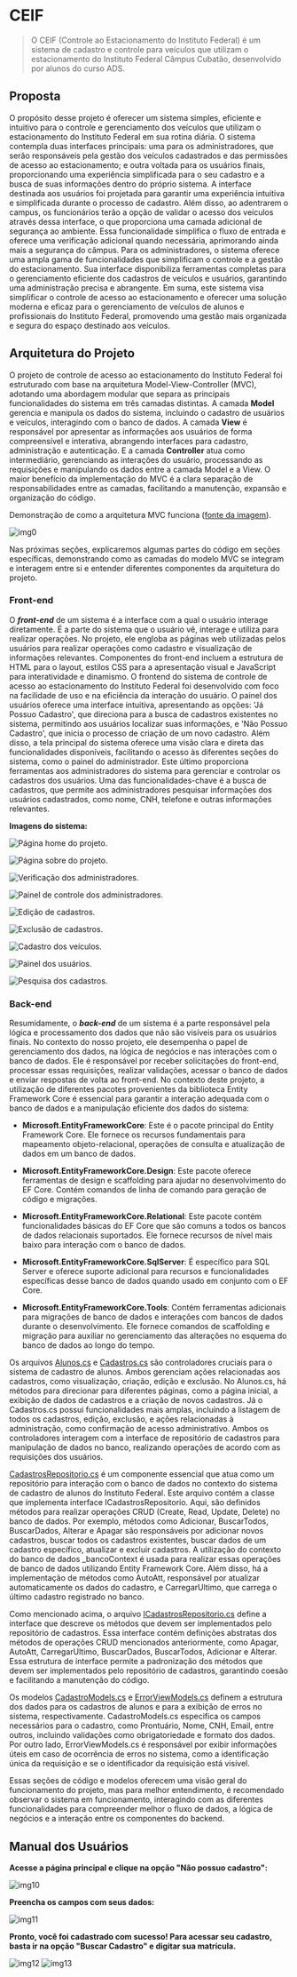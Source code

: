 # CEIF
> O CEIF (Controle ao Estacionamento do Instituto Federal) é um sistema de cadastro e controle para veículos que utilizam o estacionamento do Instituto Federal Câmpus Cubatão, desenvolvido por alunos do curso ADS.

## Proposta
O propósito desse projeto é oferecer um sistema simples, eficiente e intuitivo para o controle e gerenciamento dos veículos que utilizam o estacionamento do Instituto Federal em sua rotina diária. O sistema contempla duas interfaces principais: uma para os administradores, que serão responsáveis pela gestão dos veículos cadastrados e das permissões de acesso ao estacionamento; e outra voltada para os usuários finais, proporcionando uma experiência simplificada para o seu cadastro e a busca de suas informações dentro do próprio sistema.
A interface destinada aos usuários foi projetada para garantir uma experiência intuitiva e simplificada durante o processo de cadastro. Além disso, ao adentrarem o campus, os funcionários terão a opção de validar o acesso dos veículos através dessa interface, o que proporciona uma camada adicional de segurança ao ambiente. Essa funcionalidade simplifica o fluxo de entrada e oferece uma verificação adicional quando necessária, aprimorando ainda mais a segurança do câmpus. Para os administradores, o sistema oferece uma ampla gama de funcionalidades que simplificam o controle e a gestão do estacionamento. Sua interface disponibiliza ferramentas completas para o gerenciamento eficiente dos cadastros de veículos e usuários, garantindo uma administração precisa e abrangente.
Em suma, este sistema visa simplificar o controle de acesso ao estacionamento e oferecer uma solução moderna e eficaz para o gerenciamento de veículos de alunos e profissionais do Instituto Federal, promovendo uma gestão mais organizada e segura do espaço destinado aos veículos.
## Arquitetura do Projeto
O projeto de controle de acesso ao estacionamento do Instituto Federal foi estruturado com base na arquitetura Model-View-Controller (MVC), adotando uma abordagem modular que separa as principais funcionalidades do sistema em três camadas distintas. 
A camada __Model__ gerencia e manipula os dados do sistema, incluindo o cadastro de usuários e veículos, interagindo com o banco de dados. A camada **View** é responsável por apresentar as informações aos usuários de forma compreensível e interativa, abrangendo interfaces para cadastro, administração e autenticação. E a camada **Controller** atua como intermediário, gerenciando as interações do usuário, processando as requisições e manipulando os dados entre a camada Model e a View. O maior benefício da implementação do MVC é a clara separação de responsabilidades entre as camadas, facilitando a manutenção, expansão e organização do código.

Demonstração de como a arquitetura MVC funciona ([fonte da imagem](https://medium.com/@joespinelli_6190/mvc-model-view-controller-ef878e2fd6f5)).

![](/imgs/Screenshot_0.png "img0")


Nas próximas seções, explicaremos algumas partes do código em seções específicas, demonstrando como as camadas do modelo MVC se integram e interagem entre si e entender diferentes componentes da arquitetura do projeto.

### Front-end
O ***front-end*** de um sistema é a interface com a qual o usuário interage diretamente. É a parte do sistema que o usuário vê, interage e utiliza para realizar operações. No projeto, ele engloba as páginas web utilizadas pelos usuários para realizar operações como cadastro e visualização de informações relevantes. Componentes do front-end incluem a estrutura de HTML para o layout, estilos CSS para a apresentação visual e JavaScript para interatividade e dinamismo.
O frontend do sistema de controle de acesso ao estacionamento do Instituto Federal foi desenvolvido com foco na facilidade de uso e na eficiência da interação do usuário. O painel dos usuários oferece uma interface intuitiva, apresentando as opções: 'Já Possuo Cadastro', que direciona para a busca de cadastros existentes no sistema, permitindo aos usuários localizar suas informações, e 'Não Possuo Cadastro', que inicia o processo de criação de um novo cadastro. Além disso, a tela principal do sistema oferece uma visão clara e direta das funcionalidades disponíveis, facilitando o acesso às diferentes seções do sistema, como o painel do administrador. Este último proporciona ferramentas aos administradores do sistema para gerenciar e controlar os cadastros dos usuários. Uma das funcionalidades-chave é a busca de cadastros, que permite aos administradores pesquisar informações dos usuários cadastrados, como nome, CNH, telefone e outras informações relevantes.

**Imagens do sistema:**

![Página home do projeto.](/imgs/Screenshot_1.png "img1")

![Página sobre do projeto.](/imgs/Screenshot_7.png "img7")

![Verificação dos administradores.](/imgs/Screenshot_2.png "img2")

![Painel de controle dos administradores.](/imgs/Screenshot_3.png "img3")

![Edição de cadastros.](/imgs/Screenshot_4.png "img4")

![Exclusão de cadastros.](/imgs/Screenshot_5.png "img5")

![Cadastro dos veículos.](/imgs/Screenshot_6.png "img6")

![Painel dos usuários.](/imgs/Screenshot_8.png "img8")

![Pesquisa dos cadastros.](/imgs/Screenshot_9.png "img9")


### Back-end
Resumidamente, o ***back-end*** de um sistema é a parte responsável pela lógica e processamento dos dados que não são visíveis para os usuários finais. No contexto do nosso projeto, ele desempenha o papel de gerenciamento dos dados, na lógica de negócios e nas interações com o banco de dados. Ele é responsável por receber solicitações do front-end, processar essas requisições, realizar validações, acessar o banco de dados e enviar respostas de volta ao front-end.
No contexto deste projeto, a utilização de diferentes pacotes provenientes da biblioteca Entity Framework Core é essencial para garantir a interação adequada com o banco de dados e a manipulação eficiente dos dados do sistema:
* **Microsoft.EntityFrameworkCore**: Este é o pacote principal do Entity Framework Core. Ele fornece os recursos fundamentais para mapeamento objeto-relacional, operações de consulta e atualização de dados em um banco de dados.

* **Microsoft.EntityFrameworkCore.Design**: Este pacote oferece ferramentas de design e scaffolding para ajudar no desenvolvimento do EF Core. Contém comandos de linha de comando para geração de código e migrações.

* **Microsoft.EntityFrameworkCore.Relational**: Este pacote contém funcionalidades básicas do EF Core que são comuns a todos os bancos de dados relacionais suportados. Ele fornece recursos de nível mais baixo para interação com o banco de dados.

* **Microsoft.EntityFrameworkCore.SqlServer**: É específico para SQL Server e oferece suporte adicional para recursos e funcionalidades específicas desse banco de dados quando usado em conjunto com o EF Core.

* **Microsoft.EntityFrameworkCore.Tools**: Contém ferramentas adicionais para migrações de banco de dados e interações com bancos de dados durante o desenvolvimento. Ele fornece comandos de scaffolding e migração para auxiliar no gerenciamento das alterações no esquema do banco de dados ao longo do tempo.

Os arquivos [Alunos.cs](RegistroCarrosdosAlunosIF/Controllers/Alunos.cs) e [Cadastros.cs](\RegistroCarrosdosAlunosIF/Controllers/Cadastros.cs) são controladores cruciais para o sistema de cadastro de alunos. Ambos gerenciam ações relacionadas aos cadastros, como visualização, criação, edição e exclusão. No Alunos.cs, há métodos para direcionar para diferentes páginas, como a página inicial, a exibição de dados de cadastros e a criação de novos cadastros. Já o Cadastros.cs possui funcionalidades mais amplas, incluindo a listagem de todos os cadastros, edição, exclusão, e ações relacionadas à administração, como confirmação de acesso administrativo. Ambos os controladores interagem com a interface de repositório de cadastros para manipulação de dados no banco, realizando operações de acordo com as requisições dos usuários.


[CadastrosRepositorio.cs](RegistroCarrosdosAlunosIF/Repositorio/CadastrosRepositorio.cs) é um componente essencial que atua como um repositório para interação com o banco de dados no contexto do sistema de cadastro de alunos do Instituto Federal. Este arquivo contém a classe que implementa interface ICadastrosRepositorio. Aqui, são definidos métodos para realizar operações CRUD (Create, Read, Update, Delete) no banco de dados. Por exemplo, métodos como Adicionar, BuscarTodos, BuscarDados, Alterar e Apagar são responsáveis por adicionar novos cadastros, buscar todos os cadastros existentes, buscar dados de um cadastro específico, atualizar e excluir cadastros. A utilização do contexto do banco de dados _bancoContext é usada para realizar essas operações de banco de dados utilizando Entity Framework Core. Além disso, há a implementação de métodos como AutoAtt, responsável por atualizar automaticamente os dados do cadastro, e CarregarUltimo, que carrega o último cadastro registrado no banco.


Como mencionado acima, o arquivo [ICadastrosRepositorio.cs](RegistroCarrosdosAlunosIF/Repositorio/ICadastrosRepositorio.cs) define a interface que descreve os métodos que devem ser implementados pelo repositório de cadastros. Essa interface contém definições abstratas dos métodos de operações CRUD mencionados anteriormente, como Apagar, AutoAtt, CarregarUltimo, BuscarDados, BuscarTodos, Adicionar e Alterar. Essa estrutura de interface permite a padronização dos métodos que devem ser implementados pelo repositório de cadastros, garantindo coesão e facilitando a manutenção do código.


Os modelos [CadastroModels.cs](RegistroCarrosdosAlunosIF/Models/CadastrosModel.cs) e [ErrorViewModels.cs](RegistroCarrosdosAlunosIF/Models/ErrorViewModel.cs) definem a estrutura dos dados para os cadastros de alunos e para a exibição de erros no sistema, respectivamente. CadastroModels.cs especifica os campos necessários para o cadastro, como Prontuário, Nome, CNH, Email, entre outros, incluindo validações como obrigatoriedade e formato dos dados. Por outro lado, ErrorViewModels.cs é responsável por exibir informações úteis em caso de ocorrência de erros no sistema, como a identificação única da requisição e se o identificador da requisição está visível.


Essas seções de código e modelos oferecem uma visão geral do funcionamento do projeto, mas para melhor entendimento, é recomendado observar o sistema em funcionamento, interagindo com as diferentes funcionalidades para compreender melhor o fluxo de dados, a lógica de negócios e a interação entre os componentes do backend.

## Manual dos Usuários

**Acesse a página principal e clique na opção "Não possuo cadastro":**

![](/imgs/Screenshot_10.png "img10")

**Preencha os campos com seus dados:**

![](/imgs/Screenshot_11.png "img11")

**Pronto, você foi cadastrado com sucesso! Para acessar seu cadastro, basta ir na opção "Buscar Cadastro" e digitar sua matrícula.**

![](/imgs/Screenshot_12.png "img12")
![](/imgs/Screenshot_13.png "img13")